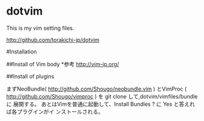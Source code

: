# dotvim

This is my vim setting files.

http://github.com/torakichi-jp/dotvim

#Installation

##Install of Vim body
*参考
http://vim-jp.org/


##Install of plugins

まずNeoBundle( http://github.com/Shougo/neobundle.vim ) とVimProc
( http://github.com/Shougo/vimproc ) を git clone して,dotvim/vimfiles/bundleに
展開する。
あとはVimを普通に起動して、Install Bundles ? に Yes と答えれば各プラグインがイ
ンストールされる。

